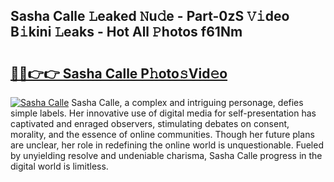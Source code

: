 ## Sasha Calle 𝙻eaked 𝙽u𝚍e - Part-0zS 𝚅𝚒deo B𝚒kini 𝙻eaks - Hot All 𝙿hotos f61Nm

# <h2><a href="http://ld29kp.urlbe.top/?page=Sasha+Calle">🔗🔗👉👉 Sasha Calle P𝚑oto𝚜Vid𝚎o</a></h2>

[![Sasha Calle](https://i.imgur.com/eBuTRDB.gif)](http://ld29kp.urlbe.top/?page=Sasha+Calle)
Sasha Calle, a complex and intriguing personage, defies simple labels. Her innovative use of digital media for self-presentation has captivated and enraged observers, stimulating debates on consent, morality, and the essence of online communities. Though her future plans are unclear, her role in redefining the online world is unquestionable. Fueled by unyielding resolve and undeniable charisma, Sasha Calle progress in the digital world is limitless.

